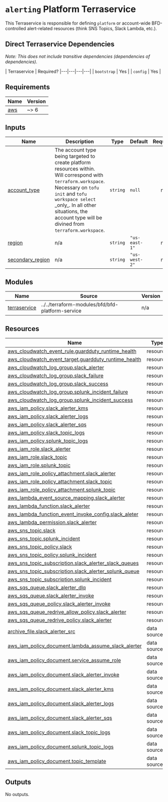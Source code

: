 # `alerting` Platform Terraservice

This Terraservice is responsible for defining `platform` or account-wide BFD-controlled alert-related resources (think SNS Topics, Slack Lambda, etc.).

## Direct Terraservice Dependencies

_Note: This does not include transitive dependencies (dependencies of dependencies)._

| Terraservice | Required?
|---|---|---|---|
| `bootstrap` | Yes |
| `config` | Yes |

<!-- BEGIN_TF_DOCS -->
<!--WARNING: GENERATED CONTENT with terraform-docs, e.g.
     'terraform-docs --config "$(git rev-parse --show-toplevel)/.terraform-docs.yml" .'
     Manually updating sections between TF_DOCS tags may be overwritten.
     See https://terraform-docs.io/user-guide/configuration/ for more information.
-->
## Requirements

| Name | Version |
|------|---------|
| <a name="requirement_aws"></a> [aws](#requirement\_aws) | ~> 6 |

<!--WARNING: GENERATED CONTENT with terraform-docs, e.g.
     'terraform-docs --config "$(git rev-parse --show-toplevel)/.terraform-docs.yml" .'
     Manually updating sections between TF_DOCS tags may be overwritten.
     See https://terraform-docs.io/user-guide/configuration/ for more information.
-->
## Inputs

| Name | Description | Type | Default | Required |
|------|-------------|------|---------|:--------:|
| <a name="input_account_type"></a> [account\_type](#input\_account\_type) | The account type being targeted to create platform resources within. Will correspond with<br/>`terraform.workspace`. Necessary on `tofu init` and `tofu workspace select` \_only\_. In all other<br/>situations, the account type will be divined from `terraform.workspace`. | `string` | `null` | no |
| <a name="input_region"></a> [region](#input\_region) | n/a | `string` | `"us-east-1"` | no |
| <a name="input_secondary_region"></a> [secondary\_region](#input\_secondary\_region) | n/a | `string` | `"us-west-2"` | no |

<!--WARNING: GENERATED CONTENT with terraform-docs, e.g.
     'terraform-docs --config "$(git rev-parse --show-toplevel)/.terraform-docs.yml" .'
     Manually updating sections between TF_DOCS tags may be overwritten.
     See https://terraform-docs.io/user-guide/configuration/ for more information.
-->
## Modules

| Name | Source | Version |
|------|--------|---------|
| <a name="module_terraservice"></a> [terraservice](#module\_terraservice) | ../../terraform-modules/bfd/bfd-platform-service | n/a |

<!--WARNING: GENERATED CONTENT with terraform-docs, e.g.
     'terraform-docs --config "$(git rev-parse --show-toplevel)/.terraform-docs.yml" .'
     Manually updating sections between TF_DOCS tags may be overwritten.
     See https://terraform-docs.io/user-guide/configuration/ for more information.
-->
## Resources

| Name | Type |
|------|------|
| [aws_cloudwatch_event_rule.guardduty_runtime_health](https://registry.terraform.io/providers/hashicorp/aws/latest/docs/resources/cloudwatch_event_rule) | resource |
| [aws_cloudwatch_event_target.guardduty_runtime_health](https://registry.terraform.io/providers/hashicorp/aws/latest/docs/resources/cloudwatch_event_target) | resource |
| [aws_cloudwatch_log_group.slack_alerter](https://registry.terraform.io/providers/hashicorp/aws/latest/docs/resources/cloudwatch_log_group) | resource |
| [aws_cloudwatch_log_group.slack_failure](https://registry.terraform.io/providers/hashicorp/aws/latest/docs/resources/cloudwatch_log_group) | resource |
| [aws_cloudwatch_log_group.slack_success](https://registry.terraform.io/providers/hashicorp/aws/latest/docs/resources/cloudwatch_log_group) | resource |
| [aws_cloudwatch_log_group.splunk_incident_failure](https://registry.terraform.io/providers/hashicorp/aws/latest/docs/resources/cloudwatch_log_group) | resource |
| [aws_cloudwatch_log_group.splunk_incident_success](https://registry.terraform.io/providers/hashicorp/aws/latest/docs/resources/cloudwatch_log_group) | resource |
| [aws_iam_policy.slack_alerter_kms](https://registry.terraform.io/providers/hashicorp/aws/latest/docs/resources/iam_policy) | resource |
| [aws_iam_policy.slack_alerter_logs](https://registry.terraform.io/providers/hashicorp/aws/latest/docs/resources/iam_policy) | resource |
| [aws_iam_policy.slack_alerter_sqs](https://registry.terraform.io/providers/hashicorp/aws/latest/docs/resources/iam_policy) | resource |
| [aws_iam_policy.slack_topic_logs](https://registry.terraform.io/providers/hashicorp/aws/latest/docs/resources/iam_policy) | resource |
| [aws_iam_policy.splunk_topic_logs](https://registry.terraform.io/providers/hashicorp/aws/latest/docs/resources/iam_policy) | resource |
| [aws_iam_role.slack_alerter](https://registry.terraform.io/providers/hashicorp/aws/latest/docs/resources/iam_role) | resource |
| [aws_iam_role.slack_topic](https://registry.terraform.io/providers/hashicorp/aws/latest/docs/resources/iam_role) | resource |
| [aws_iam_role.splunk_topic](https://registry.terraform.io/providers/hashicorp/aws/latest/docs/resources/iam_role) | resource |
| [aws_iam_role_policy_attachment.slack_alerter](https://registry.terraform.io/providers/hashicorp/aws/latest/docs/resources/iam_role_policy_attachment) | resource |
| [aws_iam_role_policy_attachment.slack_topic](https://registry.terraform.io/providers/hashicorp/aws/latest/docs/resources/iam_role_policy_attachment) | resource |
| [aws_iam_role_policy_attachment.splunk_topic](https://registry.terraform.io/providers/hashicorp/aws/latest/docs/resources/iam_role_policy_attachment) | resource |
| [aws_lambda_event_source_mapping.slack_alerter](https://registry.terraform.io/providers/hashicorp/aws/latest/docs/resources/lambda_event_source_mapping) | resource |
| [aws_lambda_function.slack_alerter](https://registry.terraform.io/providers/hashicorp/aws/latest/docs/resources/lambda_function) | resource |
| [aws_lambda_function_event_invoke_config.slack_aleter](https://registry.terraform.io/providers/hashicorp/aws/latest/docs/resources/lambda_function_event_invoke_config) | resource |
| [aws_lambda_permission.slack_alerter](https://registry.terraform.io/providers/hashicorp/aws/latest/docs/resources/lambda_permission) | resource |
| [aws_sns_topic.slack](https://registry.terraform.io/providers/hashicorp/aws/latest/docs/resources/sns_topic) | resource |
| [aws_sns_topic.splunk_incident](https://registry.terraform.io/providers/hashicorp/aws/latest/docs/resources/sns_topic) | resource |
| [aws_sns_topic_policy.slack](https://registry.terraform.io/providers/hashicorp/aws/latest/docs/resources/sns_topic_policy) | resource |
| [aws_sns_topic_policy.splunk_incident](https://registry.terraform.io/providers/hashicorp/aws/latest/docs/resources/sns_topic_policy) | resource |
| [aws_sns_topic_subscription.slack_alerter_slack_queues](https://registry.terraform.io/providers/hashicorp/aws/latest/docs/resources/sns_topic_subscription) | resource |
| [aws_sns_topic_subscription.slack_alerter_splunk_queue](https://registry.terraform.io/providers/hashicorp/aws/latest/docs/resources/sns_topic_subscription) | resource |
| [aws_sns_topic_subscription.splunk_incident](https://registry.terraform.io/providers/hashicorp/aws/latest/docs/resources/sns_topic_subscription) | resource |
| [aws_sqs_queue.slack_alerter_dlq](https://registry.terraform.io/providers/hashicorp/aws/latest/docs/resources/sqs_queue) | resource |
| [aws_sqs_queue.slack_alerter_invoke](https://registry.terraform.io/providers/hashicorp/aws/latest/docs/resources/sqs_queue) | resource |
| [aws_sqs_queue_policy.slack_alerter_invoke](https://registry.terraform.io/providers/hashicorp/aws/latest/docs/resources/sqs_queue_policy) | resource |
| [aws_sqs_queue_redrive_allow_policy.slack_alerter](https://registry.terraform.io/providers/hashicorp/aws/latest/docs/resources/sqs_queue_redrive_allow_policy) | resource |
| [aws_sqs_queue_redrive_policy.slack_alerter](https://registry.terraform.io/providers/hashicorp/aws/latest/docs/resources/sqs_queue_redrive_policy) | resource |
| [archive_file.slack_alerter_src](https://registry.terraform.io/providers/hashicorp/archive/latest/docs/data-sources/file) | data source |
| [aws_iam_policy_document.lambda_assume_slack_alerter](https://registry.terraform.io/providers/hashicorp/aws/latest/docs/data-sources/iam_policy_document) | data source |
| [aws_iam_policy_document.service_assume_role](https://registry.terraform.io/providers/hashicorp/aws/latest/docs/data-sources/iam_policy_document) | data source |
| [aws_iam_policy_document.slack_alerter_invoke](https://registry.terraform.io/providers/hashicorp/aws/latest/docs/data-sources/iam_policy_document) | data source |
| [aws_iam_policy_document.slack_alerter_kms](https://registry.terraform.io/providers/hashicorp/aws/latest/docs/data-sources/iam_policy_document) | data source |
| [aws_iam_policy_document.slack_alerter_logs](https://registry.terraform.io/providers/hashicorp/aws/latest/docs/data-sources/iam_policy_document) | data source |
| [aws_iam_policy_document.slack_alerter_sqs](https://registry.terraform.io/providers/hashicorp/aws/latest/docs/data-sources/iam_policy_document) | data source |
| [aws_iam_policy_document.slack_topic_logs](https://registry.terraform.io/providers/hashicorp/aws/latest/docs/data-sources/iam_policy_document) | data source |
| [aws_iam_policy_document.splunk_topic_logs](https://registry.terraform.io/providers/hashicorp/aws/latest/docs/data-sources/iam_policy_document) | data source |
| [aws_iam_policy_document.topic_template](https://registry.terraform.io/providers/hashicorp/aws/latest/docs/data-sources/iam_policy_document) | data source |

<!--WARNING: GENERATED CONTENT with terraform-docs, e.g.
     'terraform-docs --config "$(git rev-parse --show-toplevel)/.terraform-docs.yml" .'
     Manually updating sections between TF_DOCS tags may be overwritten.
     See https://terraform-docs.io/user-guide/configuration/ for more information.
-->
## Outputs

No outputs.
<!-- END_TF_DOCS -->
